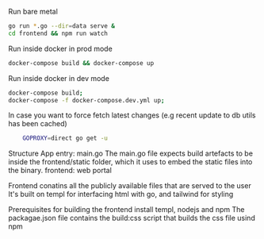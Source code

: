 Run bare metal

```bash
go run *.go --dir=data serve &
cd frontend && npm run watch
```

Run inside docker in prod mode

```bash
docker-compose build && docker-compose up
```

Run inside docker in dev mode

```bash
docker-compose build;
docker-compose -f docker-compose.dev.yml up;
```

In case you want to force fetch latest changes (e.g recent update to db utils has been cached)

```bash
    GOPROXY=direct go get -u
```

Structure
App entry: main.go
The main.go file expects build artefacts to be inside the frontend/static folder,
which it uses to embed the static files into the binary.
frontend: web portal

Frontend conatins all the publicly available files that are served to the user
It's built on templ for interfacing html with go, and tailwind for styling

Prerequisites for building the frontend
install templ, nodejs and npm
The packagae.json file contains the build:css script that builds the css file usind npm
